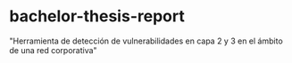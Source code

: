 # bachelor-thesis-report
"Herramienta de detección de vulnerabilidades en capa 2 y 3 en el ámbito de una red corporativa"
